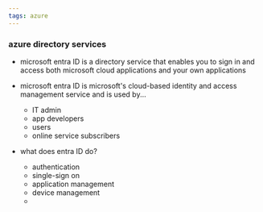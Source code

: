 ```yaml
---
tags: azure
---
```


### azure directory services
- microsoft entra ID is a directory service that enables you to sign in and access both microsoft cloud applications and your own applications

- microsoft entra ID is microsoft's cloud-based identity and access management service and is used by...
	- IT admin
	- app developers
	- users
	- online service subscribers

- what does entra ID do?
	- authentication
	- single-sign on
	- application management
	- device management
	- 



